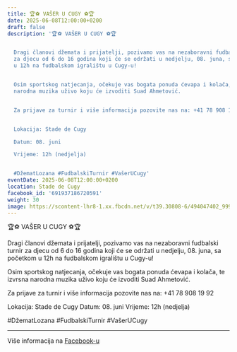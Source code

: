 ```yaml
---
title: 🏆⚽ VAŠER U CUGY ⚽🏆
date: 2025-06-08T12:00:00+0200
draft: false
description: '🏆⚽ VAŠER U CUGY ⚽🏆


  Dragi članovi džemata i prijatelji, pozivamo vas na nezaboravni fudbalski turnir
  za djecu od 6 do 16 godina koji će se održati u nedjelju, 08. juna, sa početkom
  u 12h na fudbalskom igralištu u Cugy-u!


  Osim sportskog natjecanja, očekuje vas bogata ponuda ćevapa i kolača, te izvrsna
  narodna muzika uživo koju će izvoditi Suad Ahmetović.


  Za prijave za turnir i više informacija pozovite nas na: +41 78 908 19 92


  Lokacija: Stade de Cugy

  Datum: 08. juni

  Vrijeme: 12h (nedjelja)


  #DžematLozana #FudbalskiTurnir #VašerUCugy'
eventDate: 2025-06-08T12:00:00+0200
location: Stade de Cugy
facebook_id: '691937186720591'
weight: 30
image: https://scontent-lhr8-1.xx.fbcdn.net/v/t39.30808-6/494047402_999818758945390_8441447694134301818_n.jpg?_nc_cat=108&ccb=1-7&_nc_sid=9e60e4&_nc_ohc=SUvK0LNE3LgQ7kNvwEFWMvE&_nc_oc=Adlw9LLKKC4JNzG0A6MFQsIm3-UmNBDw-F0-FSnhN1gId0xWd3koe4m-0HETkwiimRY&_nc_zt=23&_nc_ht=scontent-lhr8-1.xx&edm=ABTKTjYEAAAA&_nc_gid=RLDLjn2tqCpdgaw52d0Gkg&oh=00_AfaeZBFFNKkgOHbRfJsd6SN7Liimmue5I9uyz1gM6MeoBw&oe=68C6B78F
---
```


🏆⚽ VAŠER U CUGY ⚽🏆

Dragi članovi džemata i prijatelji, pozivamo vas na nezaboravni fudbalski turnir za djecu od 6 do 16 godina koji će se održati u nedjelju, 08. juna, sa početkom u 12h na fudbalskom igralištu u Cugy-u!

Osim sportskog natjecanja, očekuje vas bogata ponuda ćevapa i kolača, te izvrsna narodna muzika uživo koju će izvoditi Suad Ahmetović.

Za prijave za turnir i više informacija pozovite nas na: +41 78 908 19 92

Lokacija: Stade de Cugy
Datum: 08. juni
Vrijeme: 12h (nedjelja)

#DžematLozana #FudbalskiTurnir #VašerUCugy

---

Više informacija na [Facebook-u](https://facebook.com/events/691937186720591)